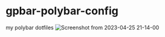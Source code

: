 # gpbar-polybar-config
my polybar dotfiles
![Screenshot from 2023-04-25 21-14-00](https://user-images.githubusercontent.com/86179904/234333537-68ab0635-bc3b-40b5-bbf6-6cfda5585547.png)
